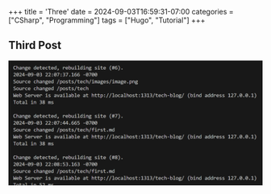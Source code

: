 +++
title = 'Three'
date = 2024-09-03T16:59:31-07:00
categories = ["CSharp", "Programming"]
tags = ["Hugo", "Tutorial"]
+++

## Third Post

<!-- ![alt text](/images/image2.png) -->

<!-- <img alt="alt text" src="{{ "/images/image2.png" | relURL }}"> -->
<img alt="alt text" src="/images/image2.png">